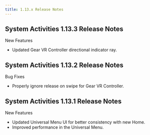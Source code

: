 ```yaml
---
title: 1.13.x Release Notes
---
```

## System Activities 1.13.3 Release Notes

New Features

* Updated Gear VR Controller directional indicator ray.
## System Activities 1.13.2 Release Notes

Bug Fixes

* Properly ignore release on swipe for Gear VR Controller.
## System Activities 1.13.1 Release Notes

New Features

* Updated Universal Menu UI for better consistency with new Home.
* Improved performance in the Universal Menu. 
